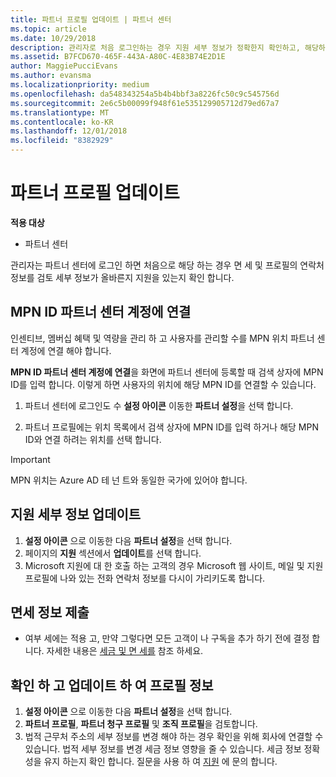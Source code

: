 ```yaml
---
title: 파트너 프로필 업데이트 | 파트너 센터
ms.topic: article
ms.date: 10/29/2018
description: 관리자로 처음 로그인하는 경우 지원 세부 정보가 정확한지 확인하고, 해당하는 경우 면세 정보를 제출하고, 프로필의 연락처 정보를 검토합니다.
ms.assetid: B7FCD670-465F-443A-A80C-4E83B74E2D1E
author: MaggiePucciEvans
ms.author: evansma
ms.localizationpriority: medium
ms.openlocfilehash: da548343254a5b4b4bbf3a8226fc50c9c545756d
ms.sourcegitcommit: 2e6c5b00099f948f61e535129905712d79ed67a7
ms.translationtype: MT
ms.contentlocale: ko-KR
ms.lasthandoff: 12/01/2018
ms.locfileid: "8382929"
---
```

# <a name="update-your-partner-profile"></a>파트너 프로필 업데이트

**적용 대상**

- 파트너 센터

관리자는 파트너 센터에 로그인 하면 처음으로 해당 하는 경우 면 세 및 프로필의 연락처 정보를 검토 세부 정보가 올바른지 지원을 있는지 확인 합니다.

## <a name="associate-your-mpn-id-to-your-partner-center-account"></a>MPN ID 파트너 센터 계정에 연결

인센티브, 멤버십 혜택 및 역량을 관리 하 고 사용자를 관리할 수를 MPN 위치 파트너 센터 계정에 연결 해야 합니다.

**MPN ID 파트너 센터 계정에 연결**을 화면에 파트너 센터에 등록할 때 검색 상자에 MPN ID를 입력 합니다. 이렇게 하면 사용자의 위치에 해당 MPN ID를 연결할 수 있습니다.

1. 파트너 센터에 로그인도 수 **설정 아이콘** 이동한 **파트너 설정**을 선택 합니다.

2. 파트너 프로필에는 위치 목록에서 검색 상자에 MPN ID를 입력 하거나 해당 MPN ID와 연결 하려는 위치를 선택 합니다.

>[!IMPORTANT]
>MPN 위치는 Azure AD 테 넌 트와 동일한 국가에 있어야 합니다.

## <a name="update-your-support-details"></a>지원 세부 정보 업데이트

1. **설정 아이콘** 으로 이동한 다음 **파트너 설정**을 선택 합니다.
2. 페이지의 **지원** 섹션에서 **업데이트**를 선택 합니다.
3. Microsoft 지원에 대 한 호출 하는 고객의 경우 Microsoft 웹 사이트, 메일 및 지원 프로필에 나와 있는 전화 연락처 정보를 다시이 가리키도록 합니다.

## <a name="file-tax-exemptions"></a>면세 정보 제출

- 여부 세에는 적용 고, 만약 그렇다면 모든 고객이 나 구독을 추가 하기 전에 결정 합니다. 자세한 내용은 [세금 및 면 세를](tax-and-tax-exemptions.md) 참조 하세요.

## <a name="verify-and-update-your-profile-information"></a>확인 하 고 업데이트 하 여 프로필 정보

1. **설정 아이콘** 으로 이동한 다음 **파트너 설정**을 선택 합니다.
1. **파트너 프로필**, **파트너 청구 프로필** 및 **조직 프로필**을 검토합니다.
1. 법적 근무처 주소의 세부 정보를 변경 해야 하는 경우 확인을 위해 회사에 연결할 수 있습니다. 법적 세부 정보를 변경 세금 정보 영향을 줄 수 있습니다. 세금 정보 정확성을 유지 하는지 확인 합니다. 질문을 사용 하 여 [지원](https://partner.microsoft.com/support/contact-support) 에 문의 합니다.
